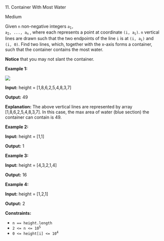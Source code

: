 11\. Container With Most Water

Medium

Given `n` non-negative integers <code>a<sub>1</sub>, a<sub>2</sub>, ..., a<sub>n</sub></code> , where each represents a
point at coordinate <code>(i, a<sub>i</sub>)</code>. `n` vertical lines are drawn such that the two endpoints of the
line `i` is at <code>(i, a<sub>i</sub>)</code> and `(i, 0)`. Find two lines, which, together with the x-axis forms a
container, such that the container contains the most water.

**Notice** that you may not slant the container.

**Example 1:**

![](https://s3-lc-upload.s3.amazonaws.com/uploads/2018/07/17/question_11.jpg)

**Input:** height = [1,8,6,2,5,4,8,3,7]

**Output:** 49

**Explanation:** The above vertical lines are represented by array [1,8,6,2,5,4,8,3,7]. In this case, the max area of
water (blue section) the container can contain is 49.

**Example 2:**

**Input:** height = [1,1]

**Output:** 1

**Example 3:**

**Input:** height = [4,3,2,1,4]

**Output:** 16

**Example 4:**

**Input:** height = [1,2,1]

**Output:** 2

**Constraints:**

* `n == height.length`
* <code>2 <= n <= 10<sup>5</sup></code>
* <code>0 <= height[i] <= 10<sup>4</sup></code>